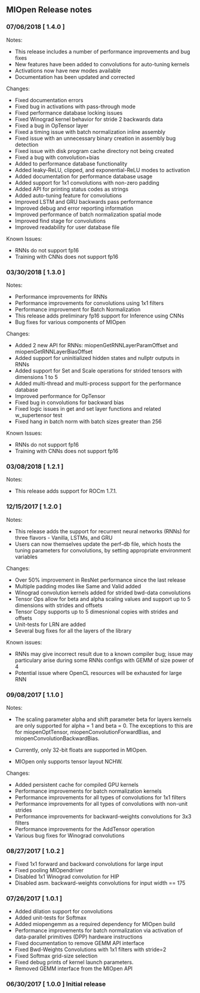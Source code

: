 
## MIOpen Release notes


### 07/06/2018 [ 1.4.0 ]

Notes:

- This release includes a number of performance improvements and bug fixes
- New features have been added to convolutions for auto-tuning kernels
- Activations now have new modes available
- Documentation has been updated and corrected

Changes:

- Fixed documentation errors
- Fixed bug in activations with pass-through mode
- Fixed performance database locking issues
- Fixed Winograd kernel behavior for stride 2 backwards data
- Fixed a bug in OpTensor layer
- Fixed a timing issue with batch normalization inline assembly 
- Fixed issue with an unnecessary binary creation in assembly bug detection
- Fixed issue with disk program cache directory not being created
- Fixed a bug with convolution+bias
- Added to performance database functionality
- Added leaky-ReLU, clipped, and exponential-ReLU modes to activation
- Added documentation for performance database usage
- Added support for 1x1 convolutions with non-zero padding
- Added API for printing status codes as strings
- Added auto-tuning feature for convolutions
- Improved LSTM and GRU backwards pass performance
- Improved debug and error reporting information
- Improved performance of batch normalization spatial mode
- Improved find stage for convolutions
- Improved readability for user database file

Known Issues:

- RNNs do not support fp16
- Training with CNNs does not support fp16

### 03/30/2018 [ 1.3.0 ]

Notes: 

- Performance improvements for RNNs
- Performance improvements for convolutions using 1x1 filters
- Performance improvement for Batch Normalization
- This release adds preliminary fp16 support for Inference using CNNs
- Bug fixes for various components of MIOpen

Changes:

- Added 2 new API for RNNs: miopenGetRNNLayerParamOffset and miopenGetRNNLayerBiasOffset
- Added support for uninitialized hidden states and nullptr outputs in RNNs
- Added support for Set and Scale operations for strided tensors with dimensions 1 to 5
- Added multi-thread and multi-process support for the performance database
- Improved performance for OpTensor
- Fixed bug in convolutions for backward bias
- Fixed logic issues in get and set layer functions and related w_supertensor test
- Fixed hang in batch norm with batch sizes greater than 256

Known Issues:

- RNNs do not support fp16
- Training with CNNs does not support fp16


### 03/08/2018 [ 1.2.1 ]

Notes:

- This release adds support for ROCm 1.7.1.


### 12/15/2017 [ 1.2.0 ]

Notes:

- This release adds the support for recurrent neural networks (RNNs) for three flavors - Vanilla, LSTMs, and GRU
- Users can now themselves update the perf-db file, which hosts the tuning parameters for convolutions, by setting appropriate environment variables

Changes:

- Over 50% improvement in ResNet performance since the last release
- Multiple padding modes like Same and Valid added
- Winograd convolution kernels added for strided bwd-data convolutions
- Tensor Ops allow for beta and alpha scaling values and support up to 5 dimensions with strides and offsets
- Tensor Copy supports up to 5 dimesnional copies with strides and offsets
- Unit-tests for LRN are added
- Several bug fixes for all the layers of the library

Known issues:

- RNNs may give incorrect result due to a known compiler bug; issue may particulary arise during some RNNs configs with GEMM of size power of 4
- Potential issue where OpenCL resources will be exhausted for large RNN


### 09/08/2017 [ 1.1.0 ]

Notes: 

- The scaling parameter alpha and shift parameter beta for layers kernels are only supported for alpha = 1 and beta = 0.
The exceptions to this are for miopenOptTensor, miopenConvolutionForwardBias, and miopenConvolutionBackwardBias.

- Currently, only 32-bit floats are supported in MIOpen.

- MIOpen only supports tensor layout NCHW.

Changes:
- Added persistent cache for compiled GPU kernels
- Performance improvements for batch normalization kernels
- Performance improvements for all types of convolutions for 1x1 filters
- Performance improvements for all types of convolutions with non-unit strides
- Performance improvements for backward-weights convolutions for 3x3 filters
- Performance improvements for the AddTensor operation
- Various bug fixes for Winograd convolutions 


### 08/27/2017 [ 1.0.2 ]
- Fixed 1x1 forward and backward convolutions for large input
- Fixed pooling MIOpendriver
- Disabled 1x1 Winograd convolution for HIP
- Disabled asm. backward-weights convolutions for input width == 175 
 

### 07/26/2017 [ 1.0.1 ] 
- Added dilation support for convolutions 
- Added unit-tests for Softmax
- Added miopengemm as a required dependency for MIOpen build
- Performance improvements for batch normalization via activation of data-parallel primitives (DPP) hardware instructions
- Fixed documentation to remove GEMM API interface
- Fixed Bwd-Weights Convolutions with 1x1 filters with stride=2
- Fixed Softmax grid-size selection
- Fixed debug prints of kernel launch parameters.
- Removed GEMM interface from the MIOpen API


### 06/30/2017 [ 1.0.0 ] Initial release  
